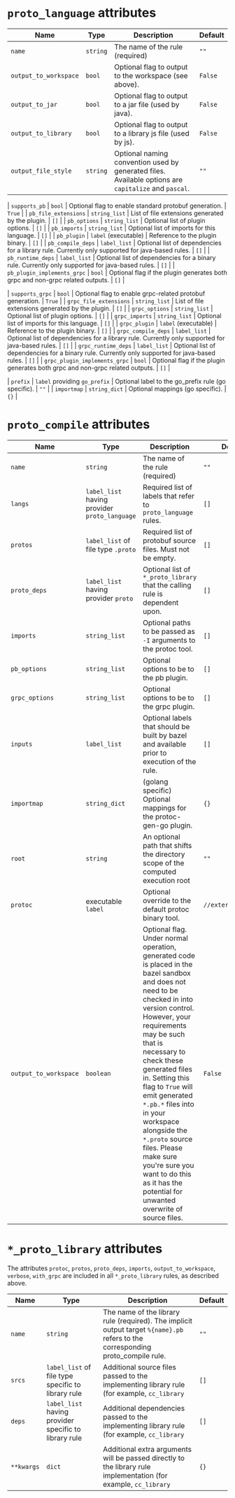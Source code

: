# `proto_language` attributes

| Name | Type | Description | Default |
| ---- | ---- | ----------- | ------- |
| `name` | `string` | The name of the rule (required) | `""` |
| `output_to_workspace` | `bool` | Optional flag to output to the workspace (see above). | `False` |
| `output_to_jar` | `bool` | Optional flag to output to a jar file (used by java). | `False` |
| `output_to_library` | `bool` | Optional flag to output to a library js file (used by js). | `False` |
| `output_file_style` | `string` | Optional naming convention used by generated files.  Available options are `capitalize` and `pascal`. | `""` |

| `supports_pb` | `bool` | Optional flag to enable standard protobuf generation. | `True` |
| `pb_file_extensions` | `string_list` | List of file extensions generated by the plugin. | `[]` |
| `pb_options` | `string_list` | Optional list of plugin options. | `[]` |
| `pb_imports` | `string_list` | Optional list of imports for this language. | `[]` |
| `pb_plugin` | `label` (executable) | Reference to the plugin binary. | `[]` |
| `pb_compile_deps` | `label_list` | Optional list of dependencies for a library rule. Currently only supported for java-based rules. | `[]` |
| `pb_runtime_deps` | `label_list` | Optional list of dependencies for a binary rule. Currently only supported for java-based rules. | `[]` |
| `pb_plugin_implements_grpc` | `bool` | Optional flag if the plugin generates both grpc and non-grpc related outputs. | `[]` |

| `supports_grpc` | `bool` | Optional flag to enable grpc-related protobuf generation. | `True` |
| `grpc_file_extensions` | `string_list` | List of file extensions generated by the plugin. | `[]` |
| `grpc_options` | `string_list` | Optional list of plugin options. | `[]` |
| `grpc_imports` | `string_list` | Optional list of imports for this language. | `[]` |
| `grpc_plugin` | `label` (executable) | Reference to the plugin binary. | `[]` |
| `grpc_compile_deps` | `label_list` | Optional list of dependencies for a library rule. Currently only supported for java-based rules. | `[]` |
| `grpc_runtime_deps` | `label_list` | Optional list of dependencies for a binary rule. Currently only supported for java-based rules. | `[]` |
| `grpc_plugin_implements_grpc` | `bool` | Optional flag if the plugin generates both grpc and non-grpc related outputs. | `[]` |

| `prefix` | `label` providing `go_prefix` | Optional label to the go_prefix rule (go specific). | `""` |
| `importmap` | `string_dict`  | Optional mappings (go specific). | `{}` |


# `proto_compile` attributes

| Name | Type | Description | Default |
| ---- | ---- | ----------- | ------- |
| `name` | `string` | The name of the rule (required) | `""` |
| `langs` | `label_list` having provider `proto_language` | Required list of labels that refer to `proto_language` rules.  | `[]` |
| `protos` | `label_list` of file type `.proto` | Required list of protobuf source files. Must not be empty.  | `[]` |
| `proto_deps` | `label_list` having provider `proto` | Optional list of `*_proto_library` that the calling rule is dependent upon. | `[]` |
| `imports` | `string_list` | Optional paths to be passed as `-I` arguments to the protoc tool.  | `[]` |
| `pb_options` | `string_list` | Optional options to be to the pb plugin.  | `[]` |
| `grpc_options` | `string_list` | Optional options to be to the grpc plugin.  | `[]` |
| `inputs` | `label_list` | Optional labels that should be built by bazel and available prior to execution of the rule.  | `[]` |
| `importmap` | `string_dict` | (golang specific) Optional mappings for the protoc-gen-go plugin.  | `{}` |
| `root` | `string` | An optional path that shifts the directory scope of the computed execution root  | `""` |
| `protoc` | executable `label` | Optional override to the default protoc binary tool. | `//external:protoc` |
| `output_to_workspace` | `boolean` | Optional flag.  Under normal operation, generated code is placed in the bazel sandbox and does not need to be checked in into version control.  However, your requirements may be such that is necessary to check these generated files in.  Setting this flag to `True` will emit generated `*.pb.*` files into in your workspace alongside the `*.proto` source files.  Please make sure you're sure you want to do this as it has the potential for unwanted overwrite of source files.  | `False` |

# `*_proto_library` attributes

The attributes `protoc`, `protos`, `proto_deps`, `imports`,
`output_to_workspace`, `verbose`, `with_grpc` are included in all
`*_proto_library` rules, as described above.

| Name | Type | Description | Default |
| ---- | ---- | ----------- | ------- |
| `name` | `string` | The name of the library rule (required).  The implicit output target `%{name}.pb` refers to the corresponding proto_compile rule. | `""` |
| `srcs` | `label_list` of file type specific to library rule | Additional source files passed to the implementing library rule (for example, `cc_library`  | `[]` |
| `deps` | `label_list` having provider specific to library rule | Additional dependencies  passed to the implementing library rule (for example, `cc_library`  | `[]` |
| `**kwargs` | `dict` | Additional extra arguments will be passed directly to the library rule implementation (for example, `cc_library` | `{}` |
